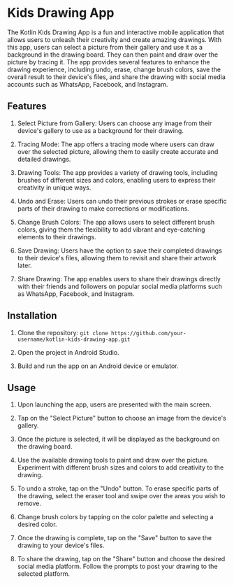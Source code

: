 # Kids Drawing App

The Kotlin Kids Drawing App is a fun and interactive mobile application that allows users to unleash their creativity and create amazing drawings. With this app, users can select a picture from their gallery and use it as a background in the drawing board. They can then paint and draw over the picture by tracing it. The app provides several features to enhance the drawing experience, including undo, erase, change brush colors, save the overall result to their device's files, and share the drawing with social media accounts such as WhatsApp, Facebook, and Instagram.

## Features

1. Select Picture from Gallery: Users can choose any image from their device's gallery to use as a background for their drawing.

2. Tracing Mode: The app offers a tracing mode where users can draw over the selected picture, allowing them to easily create accurate and detailed drawings.

3. Drawing Tools: The app provides a variety of drawing tools, including brushes of different sizes and colors, enabling users to express their creativity in unique ways.

4. Undo and Erase: Users can undo their previous strokes or erase specific parts of their drawing to make corrections or modifications.

5. Change Brush Colors: The app allows users to select different brush colors, giving them the flexibility to add vibrant and eye-catching elements to their drawings.

6. Save Drawing: Users have the option to save their completed drawings to their device's files, allowing them to revisit and share their artwork later.

7. Share Drawing: The app enables users to share their drawings directly with their friends and followers on popular social media platforms such as WhatsApp, Facebook, and Instagram.

## Installation

1. Clone the repository: `git clone https://github.com/your-username/kotlin-kids-drawing-app.git`

2. Open the project in Android Studio.

3. Build and run the app on an Android device or emulator.

## Usage

1. Upon launching the app, users are presented with the main screen.

2. Tap on the "Select Picture" button to choose an image from the device's gallery.

3. Once the picture is selected, it will be displayed as the background on the drawing board.

4. Use the available drawing tools to paint and draw over the picture. Experiment with different brush sizes and colors to add creativity to the drawing.

5. To undo a stroke, tap on the "Undo" button. To erase specific parts of the drawing, select the eraser tool and swipe over the areas you wish to remove.

6. Change brush colors by tapping on the color palette and selecting a desired color.

7. Once the drawing is complete, tap on the "Save" button to save the drawing to your device's files.

8. To share the drawing, tap on the "Share" button and choose the desired social media platform. Follow the prompts to post your drawing to the selected platform.


